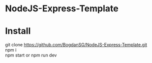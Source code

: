 # NodeJS-Express-Template

# Install

git clone https://github.com/BogdanSG/NodeJS-Express-Template.git  
npm i  
npm start or npm run dev  